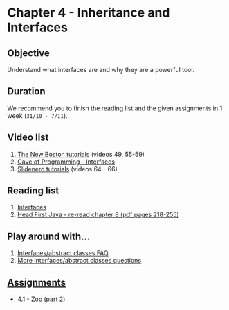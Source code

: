 # Chapter 4 - Inheritance and Interfaces

## Objective
Understand what interfaces are and why they are a powerful tool.

## Duration
We recommend you to finish the reading list and the given assignments in 1 week (`31/10 - 7/11`).

## Video list
1. [The New Boston tutorials](https://www.youtube.com/watch?v=0xw06loTm1k&index=55&list=PLFE2CE09D83EE3E28) (videos 49, 55-59)
2. [Cave of Programming - Interfaces](https://www.youtube.com/watch?v=UumX4mQKQlA)
3. [Slidenerd tutorials](https://www.youtube.com/watch?v=DDC2KJnN8B8&index=64&list=PLonJJ3BVjZW6_q8gh7XoLUIhRIyBcYJLP) (videos 64 - 66)


## Reading list
1. [Interfaces](https://github.com/OOPCLASS2016/30425/blob/master/Resources/Books%20%2B%20Material/OOP%20Lab/07-Interfaces.pdf)
2. [Head First Java - re-read chapter 8  (pdf pages 218-255)](http://it-ebooks.info/book/3214/)

## Play around with...
1. [Interfaces/abstract classes FAQ](http://javarevisited.blogspot.ro/2013/04/10-abstract-class-and-interface-interview-question-java-answers.html)
2. [More Interfaces/abstract classes questions](http://interview-questions-java.com/abstract-class-interface.htm)


## [Assignments](https://github.com/OOPCLASS2016/30425/tree/master/Resources/Content/Chapter%204%20-%20Inheritance%20and%20Interfaces)
- 4.1 - [Zoo (part 2)](https://github.com/OOPCLASS2016/30425/blob/master/Resources/Content/Chapter%204%20-%20Inheritance%20and%20Interfaces/Assignments/Zoo%20(part%202).pdf)
